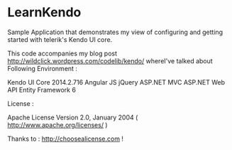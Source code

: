 LearnKendo
==========

Sample Application that demonstrates my view of configuring and getting started with telerik's Kendo UI core.

This code accompanies my blog post http://wildclick.wordpress.com/codelib/kendo/ whereI've talked about 
Following Environment :

Kendo UI Core 2014.2.716
Angular JS
jQuery
ASP.NET MVC
ASP.NET Web API
Entity Framework 6


License : 

Apache License Version 2.0, January 2004 
( http://www.apache.org/licenses/ )


Thanks to : http://choosealicense.com !
